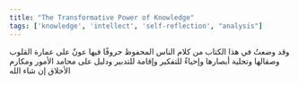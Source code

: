 ```yaml
---
title: "The Transformative Power of Knowledge"
tags: ['knowledge', 'intellect', 'self-reflection', "analysis"]
---
```


 وقد وضعتُ في هذا الكتاب من كلام الناس المحفوظ حروفًا فيها عونٌ على عمارة القلوب وصقالها وتجلية أبصارها وإحياءٌ للتفكير وإقامة للتدبير ودليل على محامد الأمور ومكارم الأخلاق  إن شاء الله
